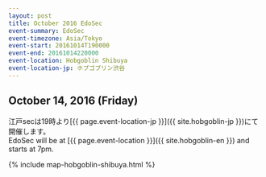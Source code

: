 ```yaml
---
layout: post
title: October 2016 EdoSec
event-summary: EdoSec
event-timezone: Asia/Tokyo
event-start: 20161014T190000
event-end: 20161014220000
event-location: Hobgoblin Shibuya
event-location-jp: ホブゴブリン渋谷
---
```


<h2>October 14, 2016 (Friday)</h2>

江戸secは19時より[{{ page.event-location-jp }}]({{ site.hobgoblin-jp }})にて開催します。<br>
EdoSec will be at [{{ page.event-location }}]({{ site.hobgoblin-en }}) and starts at 7pm.<br>

{% include map-hobgoblin-shibuya.html %}
